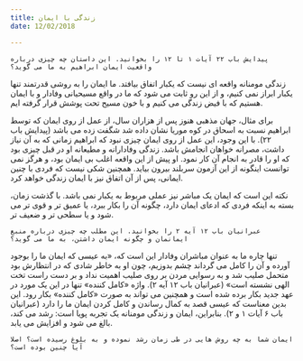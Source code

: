 ```yaml
---
title: زندگی با ایمان
date: 12/02/2018

---
```


`پیدایش باب ۲۲ آیات ۱ تا ۱۲ را بخوانید. این داستان چه چیزی درباره واقعیت ایمان ابراهیم به ما می گوید؟`

زندگی مومنانه واقعه ای نیست که یکبار اتفاق بیافتد. ما ایمان را به روشی قدرتمند تنها یکبار ابراز نمی کنیم، و از این رو ثابت می شود که ما در واقع مسیحیانی وفادار و با ایمان هستیم که با فیض زندگی می کنیم و با خون مسیح تحت پوشش قرار گرفته ایم.

برای مثال، جهان مذهبی هنوز پس از هزاران سال، از عمل از روی ایمان که توسط ابراهیم نسبت به اسحاق در کوه موریا نشان داده شد شگفت زده می باشد (پیدایش باب ۲۲). با این وجود، این عمل از روی ایمان چیزی نبود که ابراهیم زمانی که به آن نیاز داشت، مصرانه خواهان انجامش باشد. زندگی وفادارانه و مطیعانه او در قبل چیزی بود که او را قادر به انجام آن کار نمود. او پیش از این واقعه اغلب بی ایمان بود، و هرگز نمی توانست اینگونه از این آزمون سربلند بیرون بیاید. همچنین شکی نیست که فردی با چنین ایمانی، پس از آن اتفاق نیز با ایمان زندگی خواهد کرد.

نکته این است که ایمان یک مباشر نیز عملی مربوط به یکبار نمی باشد. با گذشت زمان، بسته به اینکه فردی که ادعای ایمان دارد، چگونه آن را بکار ببرد، یا عمیق تر و قوی تر می شود و یا سطحی تر و ضعیف تر.

`عبرانیان باب ۱۲ آیه ۲ را بخوانید. این مطلب چه چیزی درباره منبع ایمانمان و چگونه ایمان داشتن، به ما می گوید؟`

تنها چاره ما به عنوان مباشران وفادار این است که، «به عیسی که ایمان ما را بوجود آورده و آن را کامل می گرداند چشم بدوزیم، چون او به خاطر شادی که در انتظارش بود متحمل صلیب شد و به رسوایی مردن بر روی صلیب اهمیت نداد و بر دست راست تخت الهی نشسته است» (عبرانیان باب ۱۲ آیه ۲). واژه «کامل کننده» تنها در این یک مورد در عهد جدید بکار برده شده است و همچنین می تواند به صورت «کامل کننده» بکار رود. این بدین معناست که عیسی قصد به کمال رساندن و کامل کردن ایمان ما را دارد (عبرانیان باب ۶ آیات ۱ و ۲). بنابراین، ایمان و زندگی مومنانه یک تجربه پویا است: رشد می کند، بالغ می شود و افزایش می یابد.

`ایمان شما به چه روش هایی در طی زمان رشد نموده و به بلوغ رسیده است؟ اصلا آیا چنین بوده است؟`